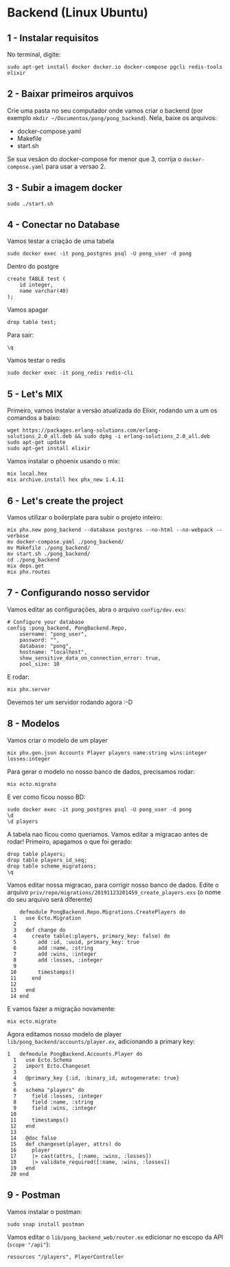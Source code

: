 # Backend (Linux Ubuntu)

## 1 - Instalar requisitos
No terminal, digite:
```
sudo apt-get install docker docker.io docker-compose pgcli redis-tools elixir
```

## 2 - Baixar primeiros arquivos
Crie uma pasta no seu computador onde vamos criar o backend (por exemplo `mkdir ~/Documentos/pong/pong_backend`). Nela, baixe os arquivos:
* docker-compose.yaml
* Makefile
* start.sh

Se sua vesãon do docker-compose for menor que 3, corrija o `docker-compose.yaml` para usar a versao 2.

## 3 - Subir a imagem docker
```
sudo ./start.sh
```

## 4 - Conectar no Database
Vamos testar a criação de uma tabela
```
sudo docker exec -it pong_postgres psql -U pong_user -d pong
```
Dentro do postgre
```
create TABLE test (
    id integer,
    name varchar(40)
);
```
Vamos apagar
```
drop table test;
```
Para sair:
```
\q
```
Vamos testar o redis
```
sudo docker exec -it pong_redis redis-cli
```

## 5 - Let's MIX
Primeiro, vamos instalar a versão atualizada do Elixir, rodando um a um os comandos a baixo:
```
wget https://packages.erlang-solutions.com/erlang-solutions_2.0_all.deb && sudo dpkg -i erlang-solutions_2.0_all.deb
sudo apt-get update
sudo apt-get install elixir
```
Vamos instalar o phoenix usando o mix:
```
mix local.hex
mix archive.install hex phx_new 1.4.11
```

## 6 - Let's create the project
Vamos utilizar o boilerplate para subir o projeto inteiro:
```
mix phx.new pong_backend --database postgres --no-html --no-webpack --verbose
mv docker-compose.yaml ./pong_backend/
mv Makefile ./pong_backend/
mv start.sh ./pong_backend/
cd ./pong_backend
mix deps.get
mix phx.routes
```

## 7 - Configurando nosso servidor
Vamos editar as configuraçōes, abra o arquivo `config/dev.exs`:
```
# Configure your database
config :pong_backend, PongBackend.Repo,
    username: "pong_user",
    password: "",
    database: "pong",
    hostname: "localhost",
    show_sensitive_data_on_connection_error: true,
    pool_size: 10
```
E rodar:
```
mix phx.server
```
Devemos ter um servidor rodando agora :-D

## 8 - Modelos
Vamos criar o modelo de um player
```
mix phx.gen.json Accounts Player players name:string wins:integer losses:integer
```
Para gerar o modelo no nosso banco de dados, precisamos rodar:
```
mix ecto.migrate
```

E ver como ficou nosso BD:
```
sudo docker exec -it pong_postgres psql -U pong_user -d pong
\d
\d players
```
A tabela nao ficou como queriamos. Vamos editar a migracao antes de rodar! Primeiro, apagamos o que foi gerado:
```
drop table players;
drop table players_id_seq;
drop table scheme_migrations;
\q
```

Vamos editar nossa migracao, para corrigir nosso banco de dados. Edite o arquivo `priv/repo/migrations/20191123201459_create_players.exs` (o nome do seu arquivo será diferente)
```
    defmodule PongBackend.Repo.Migrations.CreatePlayers do
  1   use Ecto.Migration
  2 
  3   def change do
  4     create table(:players, primary_key: false) do
  5       add :id, :uuid, primary_key: true
  6       add :name, :string
  7       add :wins, :integer
  8       add :losses, :integer
  9 
 10       timestamps()
 11     end
 12 
 13   end
 14 end

```

E vamos fazer a migração novamente:
```
mix ecto.migrate
```

Agora editamos nosso modelo de player `lib/pong_backend/accounts/player.ex`, adicionando a primary key:
```
1   defmodule PongBackend.Accounts.Player do
  1   use Ecto.Schema
  2   import Ecto.Changeset
  3 
  4   @primary_key {:id, :binary_id, autogenerate: true}
  5 
  6   schema "players" do
  7     field :losses, :integer
  8     field :name, :string
  9     field :wins, :integer
 10 
 11     timestamps()
 12   end
 13 
 14   @doc false
 15   def changeset(player, attrs) do
 16     player
 17     |> cast(attrs, [:name, :wins, :losses])
 18     |> validate_required([:name, :wins, :losses])
 19   end
 20 end
```

## 9 - Postman
Vamos instalar o postman:
```
sudo snap install postman
```

Vamos editar o `lib/pong_backend_web/router.ex` edicionar no escopo da API (`scope "/api"`):
```
resources "/players", PlayerController
```

